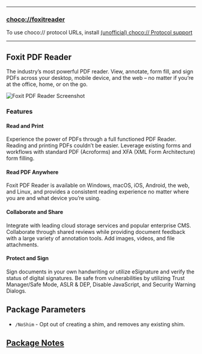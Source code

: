 
---

### [choco://foxitreader](choco://foxitreader)

To use choco:// protocol URLs, install [(unofficial) choco:// Protocol support](https://community.chocolatey.org/packages/choco-protocol-support)

---

## Foxit PDF Reader

The industry’s most powerful PDF reader. View, annotate, form fill, and sign PDFs across your desktop, mobile device, and the web – no matter if you’re at the office, home, or on the go.

![Foxit PDF Reader Screenshot](https://cdn.jsdelivr.net/gh/brogers5/chocolatey-package-foxitreader@bc276314a2bd44d6443a09ef7e8a2d1e2ed99ba9/Screenshot.png)

### Features

#### Read and Print

Experience the power of PDFs through a full functioned PDF Reader. Reading and printing PDFs couldn’t be easier. Leverage existing forms and workflows with standard PDF (Acroforms) and XFA (XML Form Architecture) form filling.

#### Read PDF Anywhere

Foxit PDF Reader is available on Windows, macOS, iOS, Android, the web, and Linux, and provides a consistent reading experience no matter where you are and what device you’re using.

#### Collaborate and Share

Integrate with leading cloud storage services and popular enterprise CMS. Collaborate through shared reviews while providing document feedback with a large variety of annotation tools. Add images, videos, and file attachments.

#### Protect and Sign

Sign documents in your own handwriting or utilize eSignature and verify the status of digital signatures. Be safe from vulnerabilities by utilizing Trust Manager/Safe Mode, ASLR & DEP, Disable JavaScript, and Security Warning Dialogs.

## Package Parameters

* `/NoShim` - Opt out of creating a shim, and removes any existing shim.

## [Package Notes](https://github.com/brogers5/chocolatey-package-foxitreader/blob/v12.0.2.12465/PACKAGE-NOTES.md)
